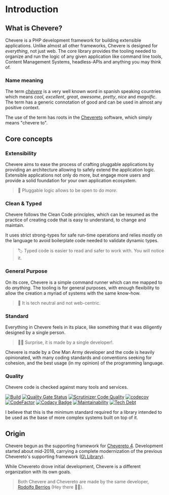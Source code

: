 # Introduction

## What is Chevere?

Chevere is a PHP development framework for building extensible applications. Unlike almost all other frameworks, Chevere is designed for *everything*, not just web. The core library provides the tooling needed to organize and run the logic of any given application like command line tools, Content Management Systems, headless-APIs and anything you may think of.

### Name meaning

The term *[chévere](https://en.wiktionary.org/wiki/ch%C3%A9vere)* is a very well known word in spanish speaking countries which means *cool*, *excellent*, *great*, *awesome*, *pretty*, *nice* and *magnific*. The term has a generic connotation of good and can be used in almost any positive context.

The use of the term has roots in the [Chevereto](#origin) software, which simply means "chevere to".

## Core concepts

### Extensibility

Chevere aims to ease the process of crafting pluggable applications by providing an architecture allowing to safely extend the application logic. Extensible applications not only do more, but engage more users and provide a solid foundation for your own application ecosystem.

> 🔌 Pluggable logic allows to be open to do *more*.

### Clean & Typed

Chevere follows the Clean Code principles, which can be resumed as the practice of creating code that is easy to understand, to change and maintain.

It uses strict strong-types for safe run-time operations and relies mostly on the language to avoid boilerplate code needed to validate dynamic types.

> 🏷 Typed code is easier to read and safer to work with. You will notice it.

### General Purpose

On its core, Chevere is a simple command runner which can me mapped to do _anything_. The tooling is for general purposes, with enough flexibility to allow the creation a myriad of systems with the same know-how.

> 💎 It is tech neutral and not web-centric.

### Standard

Everything in Chevere feels in its place, like something that it was diligently designed by a single person.

> 👨‍💻 Surprise, it is made by a single developer!.

Chevere is made by a One Man Army developer and the code is heavily opinionated, with many coding standards and conventions seeking for cohesion, and the best usage (in my opinion) of the programming language.

### Quality

Chevere code is checked against many tools and services.

[![Build](https://img.shields.io/github/workflow/status/chevere/chevere/CI/master?style=flat-square)](https://github.com/chevere/chevere/actions) [![Quality Gate Status](https://img.shields.io/sonar/alert_status/chevere_chevere?server=https%3A%2F%2Fsonarcloud.io&style=flat-square
)](https://sonarcloud.io/dashboard?id=chevere_chevere) [![Scrutinizer Code
Quality](https://img.shields.io/scrutinizer/quality/g/chevere/chevere?style=flat-square)](https://scrutinizer-ci.com/g/chevere/chevere/?branch=master) [![codecov](https://img.shields.io/codecov/c/github/chevere/chevere?style=flat-square)](https://codecov.io/gh/chevere/chevere) [![CodeFactor](https://img.shields.io/codefactor/grade/github/chevere/chevere?label=code%20grade&style=flat-square)](https://www.codefactor.io/repository/github/chevere/chevere) [![Codacy Badge](https://img.shields.io/codacy/grade/b956754f8ff04aaa9ca24a6e4cc21661?style=flat-square)](https://www.codacy.com/gh/chevere/chevere?utm_source=github.com&utm_medium=referral&utm_content=chevere/chevere&utm_campaign=Badge_Grade) [![Maintainability](https://img.shields.io/codeclimate/maintainability/chevere/chevere?style=flat-square)](https://codeclimate.com/github/chevere/chevere) [![Tech Debt](https://img.shields.io/codeclimate/tech-debt/chevere/chevere?style=flat-square)](https://codeclimate.com/github/chevere/chevere)

I believe that this is the minimum standard required for a library intended to be used as the base of more complex systems built on top of it.

## Origin

Chevere begun as the supporting framework for [Chevereto 4](https://github.com/chevereto/chevereto). Development started about mid-2018, carrying a complete modernization of the previous Chevereto's supporting framework ([G\ Library](https://g.chevereto.com/)).

While Chevereto drove initial development, Chevere is a different organization with its own goals.

> Both Chevere and Chevereto are made by the same developer, [Rodolfo Berrios](https://github.com/rodolfoberrios) (Hey there 👋🏾).
